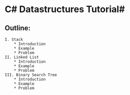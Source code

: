 # C# Datastructures Tutorial#

## **Outline**:
    I. Stack
        * Introduction
        * Example
        * Problem
    II. Linked List
        * Introduction
        * Example
        * Problem
    III. Binary Search Tree
        * Introduction
        * Example
        * Problem